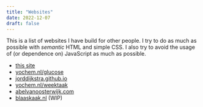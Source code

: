 ```yaml
---
title: "Websites"
date: 2022-12-07
draft: false
---
```


This is a list of websites I have build for other people. I try to do as much
as possible with *semantic* HTML and simple CSS. I also try to avoid the usage
of (or dependence on) JavaScript as much as possible.

- [this site](https://yochem.nl)
- [yochem.nl/glucose](https://yochem.nl/glucose/)
- [jorddijkstra.github.io](https://jorddijkstra.github.io)
- [yochem.nl/weektaak](https://yochem.nl/weektaak/)
- [abelvanoosterwijk.com](https://abelvanoosterwijk.com)
- [blaaskaak.nl](https://blaaskaak.nl) (WIP)
